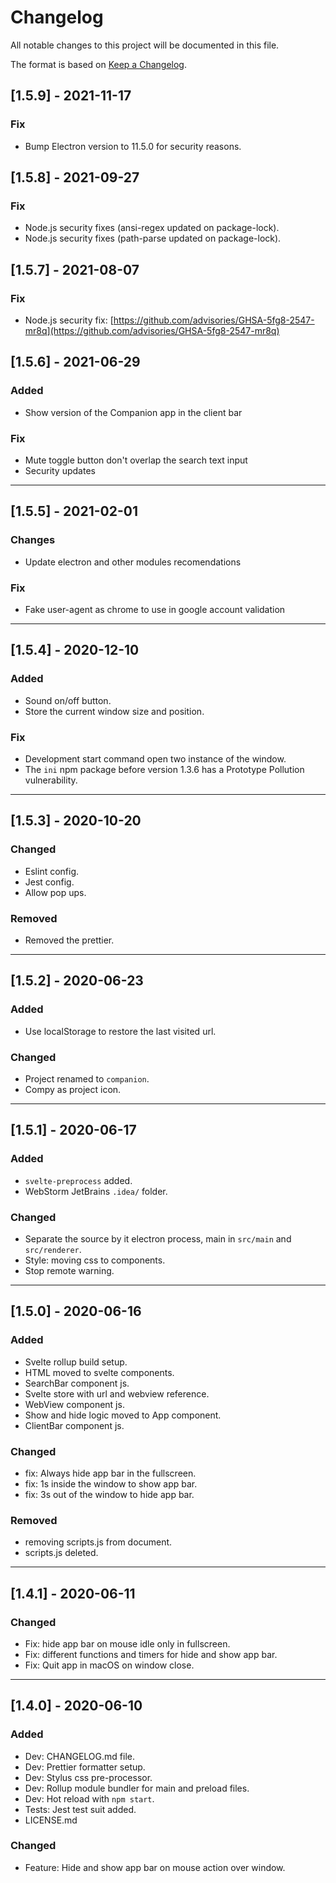 # Changelog

All notable changes to this project will be documented in this file.

The format is based on [Keep a Changelog](https://keepachangelog.com/en/1.0.0/).

## [1.5.9] - 2021-11-17
### Fix
- Bump Electron version to 11.5.0 for security reasons.

## [1.5.8] - 2021-09-27
### Fix
- Node.js security fixes (ansi-regex updated on package-lock).
- Node.js security fixes (path-parse updated on package-lock).

## [1.5.7] - 2021-08-07
### Fix
- Node.js security fix: [https://github.com/advisories/GHSA-5fg8-2547-mr8q](https://github.com/advisories/GHSA-5fg8-2547-mr8q)

## [1.5.6] - 2021-06-29

### Added
- Show version of the Companion app in the client bar

### Fix
- Mute toggle button don't overlap the search text input
- Security updates

---

## [1.5.5] - 2021-02-01

### Changes
- Update electron and other modules recomendations

### Fix
- Fake user-agent as chrome to use in google account validation

---

## [1.5.4] - 2020-12-10

### Added
- Sound on/off button.
- Store the current window size and position.

### Fix
- Development start command open two instance of the window.
- The `ini` npm package before version 1.3.6 has a Prototype Pollution vulnerability.

---

## [1.5.3] - 2020-10-20

### Changed

- Eslint config.
- Jest config.
- Allow pop ups.

### Removed

- Removed the prettier.


---

## [1.5.2] - 2020-06-23

### Added

- Use localStorage to restore the last visited url.

### Changed

- Project renamed to `companion`.
- Compy as project icon.

---

## [1.5.1] - 2020-06-17

### Added

- `svelte-preprocess` added.
- WebStorm JetBrains `.idea/` folder.

### Changed

- Separate the source by it electron process, main in `src/main` and `src/renderer`.
- Style: moving css to components.
- Stop remote warning.

---

## [1.5.0] - 2020-06-16

### Added

- Svelte rollup build setup.
- HTML moved to svelte components.
- SearchBar component js.
- Svelte store with url and webview reference.
- WebView component js.
- Show and hide logic moved to App component.
- ClientBar component js.

### Changed

- fix: Always hide app bar in the fullscreen.
- fix: 1s inside the window to show app bar.
- fix: 3s out of the window to hide app bar.

### Removed

- removing scripts.js from document.
- scripts.js deleted.

---

## [1.4.1] - 2020-06-11

### Changed

- Fix: hide app bar on mouse idle only in fullscreen.
- Fix: different functions and timers for hide and show app bar.
- Fix: Quit app in macOS on window close.

---

## [1.4.0] - 2020-06-10

### Added

- Dev: CHANGELOG.md file.
- Dev: Prettier formatter setup.
- Dev: Stylus css pre-processor.
- Dev: Rollup module bundler for main and preload files.
- Dev: Hot reload with `npm start`.
- Tests: Jest test suit added.
- LICENSE.md

### Changed

- Feature: Hide and show app bar on mouse action over window.

